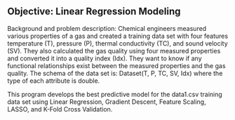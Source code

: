 Objective: Linear Regression Modeling 
--------------------------------------------------------------------------------------------------------------------- 
Background and problem description: 
Chemical engineers measured various properties of a gas and created a training data set with four features temperature (T), pressure (P), thermal conductivity (TC), and sound velocity (SV). They also calculated the gas quality using four measured properties and converted it into a quality index (Idx). They want to know if any functional relationships exist between the measured properties and the gas quality. The schema of the data set is:
Dataset(T, P, TC, SV, Idx) where the type of each attribute is double.

This program develops the best predictive model for the data1.csv training data set using Linear Regression, Gradient Descent, Feature Scaling, LASSO, and K-Fold Cross Validation.
